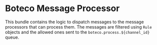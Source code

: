 # Boteco Message Processor

This bundle contains the logic to dispatch messages to the message processors that can process them. The messages
are filtered using `Rule` objects and the allowed ones sent to the `boteco.process.${channel_id}` queue.
